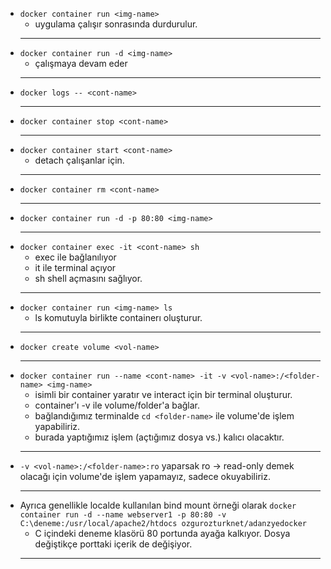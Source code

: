 - `docker container run <img-name>`
  - uygulama çalışır sonrasında durdurulur.
  ***
- `docker container run -d <img-name>`
  - çalışmaya devam eder
  ***
- `docker logs -- <cont-name>`
  ***
- `docker container stop <cont-name>`
  ***
- `docker container start <cont-name>`
  - detach çalışanlar için.
  ***
- `docker container rm <cont-name>`
  ***
- `docker container run -d -p 80:80 <img-name>`
  ***
- `docker container exec -it <cont-name> sh`
  - exec ile bağlanılıyor
  - it ile terminal açıyor
  - sh shell açmasını sağlıyor.
  ***
- `docker container run <img-name> ls`
  - ls komutuyla birlikte containerı oluşturur.
  ***
- `docker create volume <vol-name>`
  ***
- `docker container run --name <cont-name> -it -v <vol-name>:/<folder-name> <img-name>`
  - isimli bir container yaratır ve interact için bir terminal oluşturur.
  - container'ı -v ile volume/folder'a bağlar.
  - bağlandığımız terminalde `cd <folder-name>` ile volume'de işlem yapabiliriz.
  - burada yaptığımız işlem (açtığımız dosya vs.) kalıcı olacaktır.
  ***
- `-v <vol-name>:/<folder-name>:ro` yaparsak ro -> read-only demek olacağı için volume'de işlem yapamayız, sadece okuyabiliriz.
  ***
- Ayrıca genellikle localde kullanılan bind mount örneği olarak `docker container run -d --name webserver1 -p 80:80 -v C:\deneme:/usr/local/apache2/htdocs ozgurozturknet/adanzyedocker`
  - C içindeki deneme klasörü 80 portunda ayağa kalkıyor. Dosya değiştikçe porttaki içerik de değişiyor.
  ***
